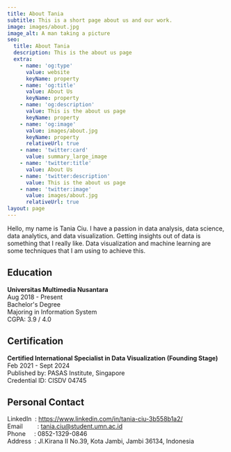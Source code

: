 ```yaml
---
title: About Tania
subtitle: This is a short page about us and our work.
image: images/about.jpg
image_alt: A man taking a picture
seo:
  title: About Tania
  description: This is the about us page
  extra:
    - name: 'og:type'
      value: website
      keyName: property
    - name: 'og:title'
      value: About Us
      keyName: property
    - name: 'og:description'
      value: This is the about us page
      keyName: property
    - name: 'og:image'
      value: images/about.jpg
      keyName: property
      relativeUrl: true
    - name: 'twitter:card'
      value: summary_large_image
    - name: 'twitter:title'
      value: About Us
    - name: 'twitter:description'
      value: This is the about us page
    - name: 'twitter:image'
      value: images/about.jpg
      relativeUrl: true
layout: page
---
```


Hello, my name is Tania Ciu.
I have a passion in data analysis, data science, data analytics, and data visualization. Getting insights out of data is something that I really like. Data visualization and machine learning are some techniques that I am using to achieve this. 

## Education
**Universitas Multimedia Nusantara**</br>
Aug 2018 - Present </br>
Bachelor's Degree</br>
Majoring in Information System</br>
CGPA: 3.9 / 4.0

## Certification
**Certified International Specialist in Data Visualization (Founding Stage)**  
Feb 2021 - Sept 2024  
Published by: PASAS Institute, Singapore  
Credential ID: CISDV 04745

## Personal Contact
LinkedIn &nbsp;: https://www.linkedin.com/in/tania-ciu-3b558b1a2/  
Email &nbsp;&nbsp;&nbsp;&nbsp;&emsp;: tania.ciu@student.umn.ac.id  
Phone &nbsp;&nbsp;&nbsp;&nbsp;: 0852-1329-0846  
Address &nbsp;: Jl.Kirana II No.39, Kota Jambi, Jambi 36134, Indonesia